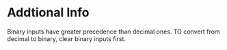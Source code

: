 # Addtional Info

Binary inputs have greater precedence than decimal ones. TO convert from decimal to binary, clear binary inputs first.
